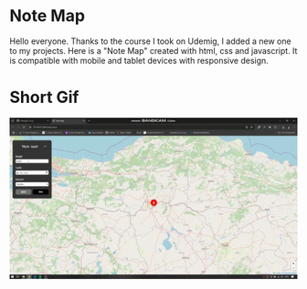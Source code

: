 # Note Map

Hello everyone. Thanks to the course I took on Udemig, I added a new one to my projects. Here is a "Note Map" created with html, css and javascript. It is compatible with mobile and tablet devices with responsive design.

# Short Gif

![](notemap.gif)
